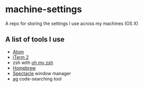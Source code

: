# machine-settings
A repo for storing the settings I use across my machines (OS X)

## A list of tools I use

- [Atom](https://atom.io/)
- [iTerm 2](https://www.iterm2.com/)
- zsh with [oh my zsh](http://ohmyz.sh/)
- [Homebrew](http://brew.sh/)
- [Spectacle](https://www.spectacleapp.com/) window manager
- [ag](https://github.com/ggreer/the_silver_searcher) code-searching tool
